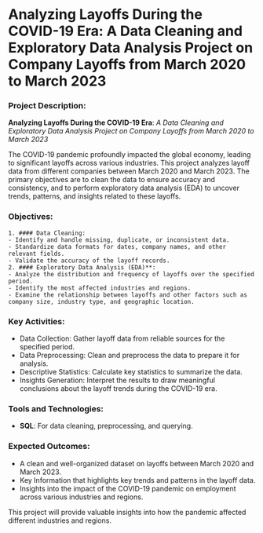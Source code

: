 # Analyzing Layoffs During the COVID-19 Era: A Data Cleaning and Exploratory Data Analysis Project on Company Layoffs from March 2020 to March 2023


### Project Description:
**Analyzing Layoffs During the COVID-19 Era**: *A Data Cleaning and Exploratory Data Analysis Project on Company Layoffs from March 2020 to March 2023*

The COVID-19 pandemic profoundly impacted the global economy, leading to significant layoffs across various industries. This project analyzes layoff data from different companies between March 2020 and March 2023. The primary objectives are to clean the data to ensure accuracy and consistency, and to perform exploratory data analysis (EDA) to uncover trends, patterns, and insights related to these layoffs.

### Objectives:

	1. #### Data Cleaning:
	- Identify and handle missing, duplicate, or inconsistent data.
	- Standardize data formats for dates, company names, and other relevant fields.
	- Validate the accuracy of the layoff records.
	2. #### Exploratory Data Analysis (EDA)**:
	- Analyze the distribution and frequency of layoffs over the specified period.
	- Identify the most affected industries and regions.
	- Examine the relationship between layoffs and other factors such as company size, industry type, and geographic location.

### Key Activities:
- Data Collection: Gather layoff data from reliable sources for the specified period.
- Data Preprocessing: Clean and preprocess the data to prepare it for analysis.
- Descriptive Statistics: Calculate key statistics to summarize the data.
- Insights Generation: Interpret the results to draw meaningful conclusions about the layoff trends during the COVID-19 era.

### Tools and Technologies:
- **SQL**: For data cleaning, preprocessing, and querying.

### Expected Outcomes:
- A clean and well-organized dataset on layoffs between March 2020 and March 2023.
- Key Information that highlights key trends and patterns in the layoff data.
- Insights into the impact of the COVID-19 pandemic on employment across various industries and regions.

This project will provide valuable insights into how the pandemic affected different industries and regions.
